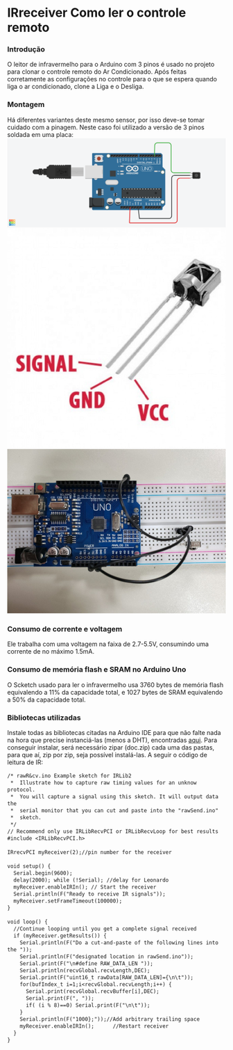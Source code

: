 
# IRreceiver Como ler o controle remoto
### Introdução
O leitor de infravermelho para o Arduino com 3 pinos é usado no projeto para clonar o controle remoto do Ar Condicionado. Após feitas corretamente as configurações no controle para o que se espera quando liga o ar condicionado, clone a Liga e o Desliga.
### Montagem
Há diferentes variantes deste mesmo sensor, por isso deve-se tomar cuidado com a pinagem. Neste caso foi utilizado a versão de 3 pinos soldada em uma placa: 
![a](a.webp) ![b](b.jpg) ![c](c.jpg)

### Consumo de corrente e voltagem
Ele trabalha com uma voltagem na faixa de 2.7-5.5V, consumindo uma corrente de no máximo 1.5mA.
### Consumo de memória flash e SRAM no Arduino Uno
O Scketch usado para ler o infravermelho usa 3760 bytes de memória flash equivalendo a 11% da capacidade total, e 1027 bytes de SRAM equivalendo a 50% da capacidade total.
### Bibliotecas utilizadas
Instale todas as bibliotecas citadas na Arduino IDE para que não falte nada na hora que precise instanciá-las (menos a DHT), encontradas [aqui](https://github.com/akarsh98/Automatic-AC-Control-using-Arduino/tree/master/Libraries). Para conseguir instalar, será necessário zipar (doc.zip) cada uma das pastas, para que aí, zip por zip, seja possível instalá-las. A seguir o código de leitura de IR:
```
/* rawR&cv.ino Example sketch for IRLib2
 *  Illustrate how to capture raw timing values for an unknow protocol.
 *  You will capture a signal using this sketch. It will output data the 
 *  serial monitor that you can cut and paste into the "rawSend.ino"
 *  sketch.
 */
// Recommend only use IRLibRecvPCI or IRLibRecvLoop for best results
#include <IRLibRecvPCI.h> 

IRrecvPCI myReceiver(2);//pin number for the receiver

void setup() {
  Serial.begin(9600);
  delay(2000); while (!Serial); //delay for Leonardo
  myReceiver.enableIRIn(); // Start the receiver
  Serial.println(F("Ready to receive IR signals"));
  myReceiver.setFrameTimeout(100000);
}

void loop() {
  //Continue looping until you get a complete signal received
  if (myReceiver.getResults()) { 
    Serial.println(F("Do a cut-and-paste of the following lines into the "));
    Serial.println(F("designated location in rawSend.ino"));
    Serial.print(F("\n#define RAW_DATA_LEN "));
    Serial.println(recvGlobal.recvLength,DEC);
    Serial.print(F("uint16_t rawData[RAW_DATA_LEN]={\n\t"));
    for(bufIndex_t i=1;i<recvGlobal.recvLength;i++) {
      Serial.print(recvGlobal.recvBuffer[i],DEC);
      Serial.print(F(", "));
      if( (i % 8)==0) Serial.print(F("\n\t"));
    }
    Serial.println(F("1000};"));//Add arbitrary trailing space
    myReceiver.enableIRIn();      //Restart receiver
  }
}
```
